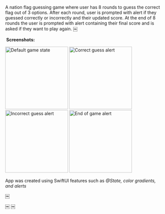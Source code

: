 A nation flag guessing game where user has 8 rounds to guess the correct flag out of 3 options. 
After each round, user is prompted with alert if they guessed correctly or incorrectly and their updated score.
At the end of 8 rounds the user is prompted with alert containing their final score and is asked if they want to play again.
￼
<br/><br/>
** Screenshots:**
<p float="left">
  <img alt="Default game state" src="https://github.com/anthonycandelino/GuessTheFlag/assets/32252982/38b347b5-bec5-4c0c-ae3e-5f63bba3a995" width="200" />
  <img alt="Correct guess alert" src="https://github.com/anthonycandelino/GuessTheFlag/assets/32252982/73e8f3be-acc3-4430-a12a-53be91807f8a" width="200" />
  <img alt="Incorrect guess alert" src="https://github.com/anthonycandelino/GuessTheFlag/assets/32252982/1f639064-8cc9-4cf6-8abe-9d534d404e76" width="200" />
  <img alt="End of game alert" src="https://github.com/anthonycandelino/GuessTheFlag/assets/32252982/d28c5b02-a8db-44b5-9d70-010ea2a807a9" width="200" />
</p>

App was created using SwiftUI features such as _@State, color gradients, and alerts_

￼

￼
￼
